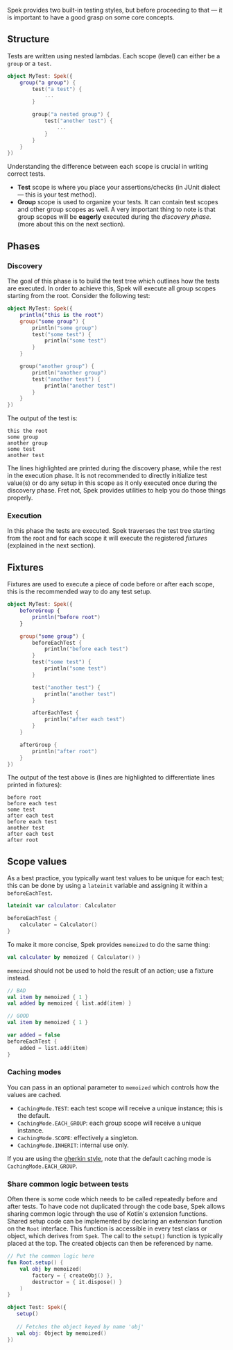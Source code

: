 Spek provides two built-in testing styles, but before proceeding to that — it is important to have a good
grasp on some core concepts.

## Structure
Tests are written using nested lambdas. Each scope (level) can either be a `group` or a `test`.

```kotlin
object MyTest: Spek({
    group("a group") {
        test("a test") {
            ...
        }

        group("a nested group") {
            test("another test") {
                ...
            }
        }
    }
})
```

Understanding the difference between each scope is crucial in writing correct tests.

- **Test** scope is where you place your assertions/checks (in JUnit dialect — this is your test method).
- **Group** scope is used to organize your tests. It can contain test scopes and other group scopes as well.
  A very important thing to note is that group scopes will be **eagerly** executed during the *discovery phase*.
  (more about this on the next section).

## Phases
### Discovery
The goal of this phase is to build the test tree which outlines how the tests are executed. In order to achieve this, Spek
will execute all group scopes starting from the root. Consider the following test:

```kotlin
object MyTest: Spek({
    println("this is the root")
    group("some group") {
        println("some group")
        test("some test") {
            println("some test")
        }
    }

    group("another group") {
        println("another group")
        test("another test") {
            println("another test")
        }
    }
})
```
The output of the test is:
```text hl_lines="1 2 3"
this the root
some group
another group
some test
another test
```
The lines highlighted are printed during the discovery phase, while the rest in the execution phase. It is not recommended
to directly initialize test value(s) or do any setup in this scope as it only executed once during the discovery phase. Fret not,
Spek provides utilities to help you do those things properly.

### Execution
In this phase the tests are executed. Spek traverses the test tree starting from the root and for each scope it will execute
the registered *fixtures* (explained in the next section).

## Fixtures
Fixtures are used to execute a piece of code before or after each scope, this is the recommended way to do any test setup.
```kotlin
object MyTest: Spek({
    beforeGroup {
        println("before root")
    }

    group("some group") {
        beforeEachTest {
            println("before each test")
        }
        test("some test") {
            println("some test")
        }

        test("another test") {
            println("another test")
        }

        afterEachTest {
            println("after each test")
        }
    }

    afterGroup {
        println("after root")
    }
})
```

The output of the test above is (lines are highlighted to differentiate lines printed in fixtures):

```text hl_lines="3 6"
before root
before each test
some test
after each test
before each test
another test
after each test
after root
```

## Scope values
As a best practice, you typically want test values to be unique for each test; this can be done by using a `lateinit` variable
and assigning it within a `beforeEachTest`.

```kotlin
lateinit var calculator: Calculator

beforeEachTest {
    calculator = Calculator()
}
```

To make it more concise, Spek provides `memoized` to do the same thing:

```kotlin
val calculator by memoized { Calculator() }
```

`memoized` should not be used to hold the result of an action; use a fixture instead.

```kotlin
// BAD
val item by memoized { 1 }
val added by memoized { list.add(item) }

// GOOD
val item by memoized { 1 }

var added = false
beforeEachTest {
    added = list.add(item)
}
```

### Caching modes
You can pass in an optional parameter to `memoized` which controls how the values are cached.

- `CachingMode.TEST`: each test scope will receive a unique instance; this is the default.
- `CachingMode.EACH_GROUP`: each group scope will receive a unique instance.
- `CachingMode.SCOPE`: effectively a singleton.
- `CachingMode.INHERIT`: internal use only.

If you are using the [gherkin style](gherkin.md), note that the default caching mode is `CachingMode.EACH_GROUP`.

### Share common logic between tests
Often there is some code which needs to be called repeatedly before and after tests.
To have code not duplicated through the code base, Spek allows sharing common logic through the use of Kotlin's extension functions. 
Shared setup code can be implemented by declaring an extension function on the `Root` interface.
This function is accessible in every test class or object, which derives from `Spek`.
The call to the `setup()` function is typically placed at the top.
The created objects can then be referenced by name.

```kotlin
// Put the common logic here
fun Root.setup() {
    val obj by memoized(
        factory = { createObj() },
        destructor = { it.dispose() }
    )
}

object Test: Spek({
   setup()
   
   // Fetches the object keyed by name 'obj'
   val obj: Object by memoized()
})
```
